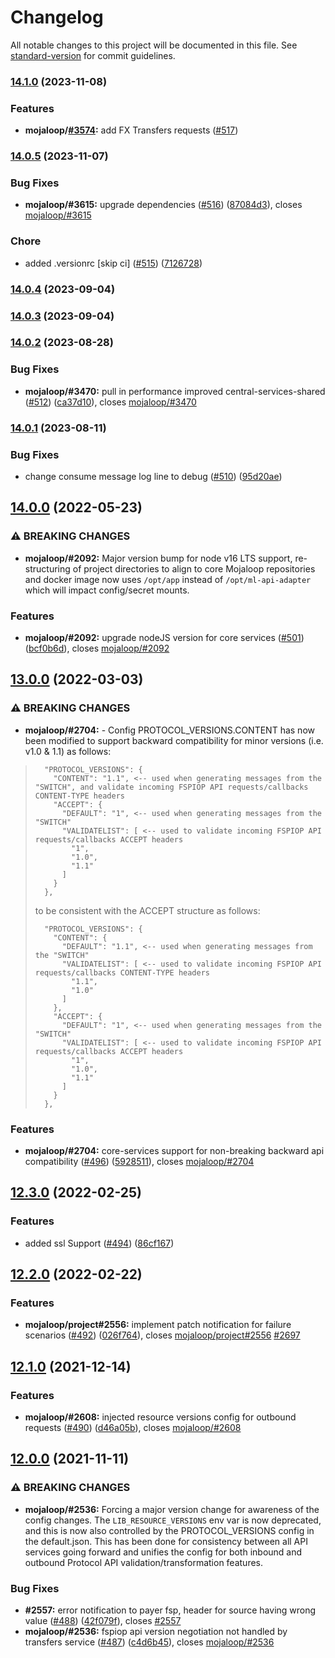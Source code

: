 # Changelog

All notable changes to this project will be documented in this file. See [standard-version](https://github.com/conventional-changelog/standard-version) for commit guidelines.


### [14.1.0](https://github.com/mojaloop/ml-api-adapter/compare/v14.0.5...v14.1.0) (2023-11-08)

### Features

* **mojaloop/[#3574](https://github.com/mojaloop/project/issues/3574):** add FX Transfers requests ([#517](https://github.com/mojaloop/ml-api-adapter/pull/517))


### [14.0.5](https://github.com/mojaloop/ml-api-adapter/compare/v14.0.4...v14.0.5) (2023-11-07)


### Bug Fixes

* **mojaloop/#3615:** upgrade dependencies ([#516](https://github.com/mojaloop/ml-api-adapter/issues/516)) ([87084d3](https://github.com/mojaloop/ml-api-adapter/commit/87084d3ecc4d734dc3724880e41644d546e56a62)), closes [mojaloop/#3615](https://github.com/mojaloop/project/issues/3615)


### Chore

* added .versionrc [skip ci] ([#515](https://github.com/mojaloop/ml-api-adapter/issues/515)) ([7126728](https://github.com/mojaloop/ml-api-adapter/commit/7126728a4a952befb31650f37a7ea7641ea1a436))

### [14.0.4](https://github.com/mojaloop/ml-api-adapter/compare/v14.0.3...v14.0.4) (2023-09-04)

### [14.0.3](https://github.com/mojaloop/ml-api-adapter/compare/v14.0.2...v14.0.3) (2023-09-04)

### [14.0.2](https://github.com/mojaloop/ml-api-adapter/compare/v14.0.1...v14.0.2) (2023-08-28)


### Bug Fixes

* **mojaloop/#3470:** pull in performance improved central-services-shared ([#512](https://github.com/mojaloop/ml-api-adapter/issues/512)) ([ca37d10](https://github.com/mojaloop/ml-api-adapter/commit/ca37d101510e5354e11f6f6be09144644109a00a)), closes [mojaloop/#3470](https://github.com/mojaloop/project/issues/3470)

### [14.0.1](https://github.com/mojaloop/ml-api-adapter/compare/v14.0.0...v14.0.1) (2023-08-11)


### Bug Fixes

* change consume message log line to debug ([#510](https://github.com/mojaloop/ml-api-adapter/issues/510)) ([95d20ae](https://github.com/mojaloop/ml-api-adapter/commit/95d20aed82477e804df5c11c7368b70bc276ee26))

## [14.0.0](https://github.com/mojaloop/ml-api-adapter/compare/v13.0.0...v14.0.0) (2022-05-23)


### ⚠ BREAKING CHANGES

* **mojaloop/#2092:** Major version bump for node v16 LTS support, re-structuring of project directories to align to core Mojaloop repositories and docker image now uses `/opt/app` instead of `/opt/ml-api-adapter` which will impact config/secret mounts.

### Features

* **mojaloop/#2092:** upgrade nodeJS version for core services ([#501](https://github.com/mojaloop/ml-api-adapter/issues/501)) ([bcf0b6d](https://github.com/mojaloop/ml-api-adapter/commit/bcf0b6d021e04ac36e28cfea1d92c2056b590026)), closes [mojaloop/#2092](https://github.com/mojaloop/project/issues/2092)

## [13.0.0](https://github.com/mojaloop/ml-api-adapter/compare/v12.3.0...v13.0.0) (2022-03-03)


### ⚠ BREAKING CHANGES

* **mojaloop/#2704:** - Config PROTOCOL_VERSIONS.CONTENT has now been modified to support backward compatibility for minor versions (i.e. v1.0 & 1.1) as follows:

> ```
>   "PROTOCOL_VERSIONS": {
>     "CONTENT": "1.1", <-- used when generating messages from the "SWITCH", and validate incoming FSPIOP API requests/callbacks CONTENT-TYPE headers
>     "ACCEPT": {
>       "DEFAULT": "1", <-- used when generating messages from the "SWITCH"
>       "VALIDATELIST": [ <-- used to validate incoming FSPIOP API requests/callbacks ACCEPT headers
>         "1",
>         "1.0",
>         "1.1"
>       ]
>     }
>   },
> ```
> 
> to be consistent with the ACCEPT structure as follows:
> 
> ```
>   "PROTOCOL_VERSIONS": {
>     "CONTENT": {
>       "DEFAULT": "1.1", <-- used when generating messages from the "SWITCH"
>       "VALIDATELIST": [ <-- used to validate incoming FSPIOP API requests/callbacks CONTENT-TYPE headers
>         "1.1",
>         "1.0"
>       ]
>     },
>     "ACCEPT": {
>       "DEFAULT": "1", <-- used when generating messages from the "SWITCH"
>       "VALIDATELIST": [ <-- used to validate incoming FSPIOP API requests/callbacks ACCEPT headers
>         "1",
>         "1.0",
>         "1.1"
>       ]
>     }
>   },
> ```

### Features

* **mojaloop/#2704:** core-services support for non-breaking backward api compatibility ([#496](https://github.com/mojaloop/ml-api-adapter/issues/496)) ([5928511](https://github.com/mojaloop/ml-api-adapter/commit/5928511dcb9780d8c9751bc22322e1f0331ef6e3)), closes [mojaloop/#2704](https://github.com/mojaloop/project/issues/\2704)

## [12.3.0](https://github.com/mojaloop/ml-api-adapter/compare/v12.2.0...v12.3.0) (2022-02-25)


### Features

* added ssl Support ([#494](https://github.com/mojaloop/ml-api-adapter/issues/494)) ([86cf167](https://github.com/mojaloop/ml-api-adapter/commit/86cf167de454d24422109c2c425491ed182a2789))

## [12.2.0](https://github.com/mojaloop/ml-api-adapter/compare/v12.1.0...v12.2.0) (2022-02-22)


### Features

* **mojaloop/project#2556:** implement patch notification for failure scenarios ([#492](https://github.com/mojaloop/ml-api-adapter/issues/492)) ([026f764](https://github.com/mojaloop/ml-api-adapter/commit/026f764e26f8e9caefb1b0d222469aadad326a6c)), closes [mojaloop/project#2556](https://github.com/mojaloop/project/issues/2556) [#2697](https://github.com/mojaloop/ml-api-adapter/issues/2697)

## [12.1.0](https://github.com/mojaloop/ml-api-adapter/compare/v12.0.0...v12.1.0) (2021-12-14)


### Features

* **mojaloop/#2608:** injected resource versions config for outbound requests ([#490](https://github.com/mojaloop/ml-api-adapter/issues/490)) ([d46a05b](https://github.com/mojaloop/ml-api-adapter/commit/d46a05ba3d0573ad84beaca60667b1aa1d4b0445)), closes [mojaloop/#2608](https://github.com/mojaloop/project/issues/\2608)

## [12.0.0](https://github.com/mojaloop/ml-api-adapter/compare/v11.2.0...v12.0.0) (2021-11-11)


### ⚠ BREAKING CHANGES

* **mojaloop/#2536:** Forcing a major version change for awareness of the config changes. The `LIB_RESOURCE_VERSIONS` env var is now deprecated, and this is now also controlled by the PROTOCOL_VERSIONS config in the default.json. This has been done for consistency between all API services going forward and unifies the config for both inbound and outbound Protocol API validation/transformation features.

### Bug Fixes

* **#2557:** error notification to payer fsp, header for source having  wrong value ([#488](https://github.com/mojaloop/ml-api-adapter/issues/488)) ([42f079f](https://github.com/mojaloop/ml-api-adapter/commit/42f079f10ab30588b9403c5fcfca5f26364701a3)), closes [#2557](https://github.com/mojaloop/ml-api-adapter/issues/2557)
* **mojaloop/#2536:** fspiop api version negotiation not handled by transfers service ([#487](https://github.com/mojaloop/ml-api-adapter/issues/487)) ([c4d6b45](https://github.com/mojaloop/ml-api-adapter/commit/c4d6b45605606f06cde0a4cbeb76a9470c76c23b)), closes [mojaloop/#2536](https://github.com/mojaloop/project/issues/\2536)
